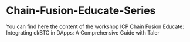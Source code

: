 # Chain-Fusion-Educate-Series
You can find here the content of the workshop ICP Chain Fusion Educate: Integrating ckBTC in DApps: A Comprehensive Guide with Taler

